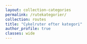 ```yaml
---
layout: collection-categories
permalink: /rutekategorier/
collection: routes
title: "Cykelruter efter kategori"
author_profile: true
classes: wide
---
```

